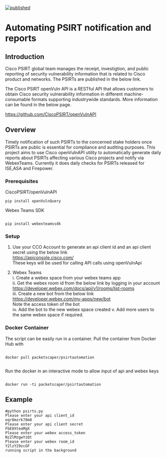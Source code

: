 [![published](https://static.production.devnetcloud.com/codeexchange/assets/images/devnet-published.svg)](https://developer.cisco.com/codeexchange/github/repo/packetscaper/psirtautomation)
# Automating PSIRT notification and reports

## Introduction

Cisco PSIRT global team manages the receipt, investigtion, and public reporting of security vulnerability information that is related 
to Cisco product and networks.
The PSIRTs are published in the below link.

The Cisco PSIRT openVuln API is a RESTful API that allows customers to obtain Cisco security vulnerability information in different machine-consumable formats supporting industrywide standards.
More information can be found in the below page.

https://github.com/CiscoPSIRT/openVulnAPI


## Overview

Timely notification of such PSIRTs to the concerned stake holders once PSIRTs are public is essential for compliance and auditing purposes.
This project aims to use Cisco openVulnAPI utility to automatically generate daily reports about PSIRTs affecting various Cisco projects and notify via WebexTeams. 
Currently it does daily checks for PSIRTs released for ISE,ASA and Firepower.


### Prerequisites

CiscoPSIRT/openVulnAPI



```
pip install openVulnQuery

```

Webex Teams SDK

```

pip install webexteamssdk

```


### Setup

1. Use your CCO Account to generate an api client id and an api client secret using the below link <br>
   https://apiconsole.cisco.com/ <br>
   These keys will be used for calling API calls using openVulnApi

2. Webex Teams <br>
  i.   Create a webex space from your webex teams app <br>
  ii.  Get the webex room id from the below link by logging in your account <br>
       https://developer.webex.com/docs/api/v1/rooms/list-rooms <br>
  iii. Create a new bot from the below link <br>
       https://developer.webex.com/my-apps/new/bot <br>
       Note the access token of the bot <br>
  iv.  Add the bot to the new webex space created
  v.   Add more users to the same webex space if required.


### Docker Container

The script can be easily run in a container. 
Pull the container from Docker Hub with

```

docker pull packetscaper/psirtautomation


```

Run the docker in an interactive mode to allow input of api and webex keys


```

docker run -ti packetscaper/psirtautomation

```


## Example 
```
#python psirts.py 
Please enter your api client_id 
eqr8mzrk78m8 
Please enter your api client secret 
FbE8XteaMgX 
Please enter your webex access_token 
NzZlMzgwYzQt 
Please enter your webex room_id 
Y2lzY29zcGF 
running script in the background 
```
